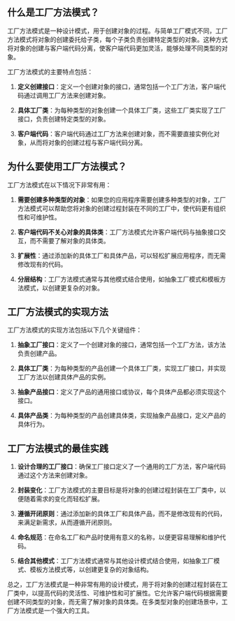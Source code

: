 ## 什么是工厂方法模式？

工厂方法模式是一种设计模式，用于创建对象的过程。与简单工厂模式不同，工厂方法模式将对象的创建委托给子类，每个子类负责创建特定类型的对象。这种方式将对象的创建与客户端代码分离，使客户端代码更加灵活，能够处理不同类型的对象。

工厂方法模式的主要特点包括：

1. **定义创建接口**：定义一个创建对象的接口，通常包括一个工厂方法，客户端代码通过调用工厂方法来创建对象。

2. **具体工厂类**：为每种类型的对象创建一个具体工厂类，这些工厂类实现了工厂接口，负责创建特定类型的对象。

3. **客户端代码**：客户端代码通过工厂方法来创建对象，而不需要直接实例化对象，从而将对象的创建过程与客户端代码分离。

## 为什么要使用工厂方法模式？

工厂方法模式在以下情况下非常有用：

1. **需要创建多种类型的对象**：如果您的应用程序需要创建多种类型的对象，工厂方法模式可以帮助您将对象的创建过程封装在不同的工厂中，使代码更有组织性和可维护性。

2. **客户端代码不关心对象的具体类**：工厂方法模式允许客户端代码与抽象接口交互，而不需要了解对象的具体类。

3. **扩展性**：通过添加新的具体工厂和具体产品，可以轻松扩展应用程序，而无需修改现有的代码。

4. **分层结构**：工厂方法模式通常与其他模式结合使用，如抽象工厂模式和模板方法模式，以创建更复杂的对象。

## 工厂方法模式的实现方法

工厂方法模式的实现方法包括以下几个关键组件：

1. **抽象工厂接口**：定义了一个创建对象的接口，通常包括一个工厂方法，该方法负责创建产品。

2. **具体工厂类**：为每种类型的产品创建一个具体工厂类，实现工厂接口，并实现工厂方法以创建具体产品的实例。

3. **抽象产品接口**：定义了产品的通用接口或协议，每个具体产品都必须实现这个接口。

4. **具体产品类**：为每种类型的产品创建具体类，实现抽象产品接口，定义产品的具体行为。

## 工厂方法模式的最佳实践

1. **设计合理的工厂接口**：确保工厂接口定义了一个通用的工厂方法，客户端代码通过这个方法来创建对象。

2. **封装变化**：工厂方法模式的主要目标是将对象的创建过程封装在工厂类中，以便随着需求的变化而轻松扩展。

3. **遵循开闭原则**：通过添加新的具体工厂和具体产品，而不是修改现有的代码，来满足新需求，从而遵循开闭原则。

4. **命名规范**：在命名工厂和产品时使用有意义的名称，以便更容易理解和维护代码。

5. **结合其他模式**：工厂方法模式通常与其他设计模式结合使用，如抽象工厂模式、模板方法模式等，以创建更复杂的对象结构。

总之，工厂方法模式是一种非常有用的设计模式，用于将对象的创建过程封装在工厂类中，以提高代码的灵活性、可维护性和可扩展性。它允许客户端代码根据需要创建不同类型的对象，而无需了解对象的具体类。在多类型对象的创建场景中，工厂方法模式是一个强大的工具。